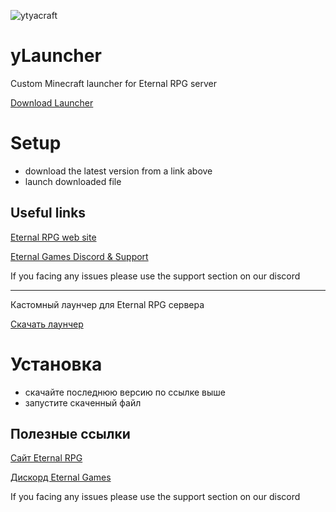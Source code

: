 ![ytyacraft](https://eternalrpg.com/images/logo-sm-on-black.png)

# yLauncher

Custom Minecraft launcher for Eternal RPG server

[Download Launcher](https://github.com/pmbstyle/yLauncher-releases/releases/latest)

# Setup

- download the latest version from a link above
- launch downloaded file

## Useful links

[Eternal RPG web site](https://eternalrpg.com)

[Eternal Games Discord & Support](https://ds.eternalrpg.com)

If you facing any issues please use the support section on our discord


---------------------


Кастомный лаунчер для Eternal RPG сервера

[Скачать лаунчер](https://github.com/pmbstyle/yLauncher-releases/releases/latest)

# Установка

- скачайте последнюю версию по ссылке выше
- запустите скаченный файл

## Полезные ссылки

[Сайт Eternal RPG](https://eternalrpg.com)

[Дискорд Eternal Games](https://ds.eternalrpg.com)

If you facing any issues please use the support section on our discord
